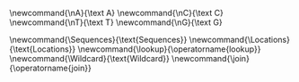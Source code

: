 \newcommand{\nA}{\text A}
\newcommand{\nC}{\text C}
\newcommand{\nT}{\text T}
\newcommand{\nG}{\text G}

\newcommand{\Sequences}{\text{Sequences}}
\newcommand{\Locations}{\text{Locations}}
\newcommand{\lookup}{\operatorname{lookup}}
\newcommand{\Wildcard}{\text{Wildcard}}
\newcommand{\join}{\operatorname{join}}
